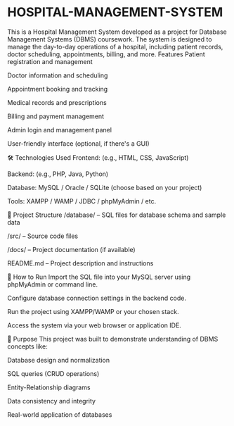# HOSPITAL-MANAGEMENT-SYSTEM
This is a Hospital Management System developed as a project for Database Management Systems (DBMS) coursework. The system is designed to manage the day-to-day operations of a hospital, including patient records, doctor scheduling, appointments, billing, and more.
Features
Patient registration and management

Doctor information and scheduling

Appointment booking and tracking

Medical records and prescriptions

Billing and payment management

Admin login and management panel

User-friendly interface (optional, if there's a GUI)

🛠️ Technologies Used
Frontend: (e.g., HTML, CSS, JavaScript)

Backend: (e.g., PHP, Java, Python)

Database: MySQL / Oracle / SQLite (choose based on your project)

Tools: XAMPP / WAMP / JDBC / phpMyAdmin / etc.

📂 Project Structure
/database/ – SQL files for database schema and sample data

/src/ – Source code files

/docs/ – Project documentation (if available)

README.md – Project description and instructions

🚀 How to Run
Import the SQL file into your MySQL server using phpMyAdmin or command line.

Configure database connection settings in the backend code.

Run the project using XAMPP/WAMP or your chosen stack.

Access the system via your web browser or application IDE.

📖 Purpose
This project was built to demonstrate understanding of DBMS concepts like:

Database design and normalization

SQL queries (CRUD operations)

Entity-Relationship diagrams

Data consistency and integrity

Real-world application of databases

